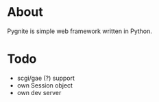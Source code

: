 About
=====

Pygnite is simple web framework written in Python.

Todo
====

* scgi/gae (?) support
* own Session object
* own dev server
